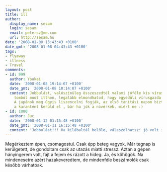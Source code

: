 ```yaml
---
layout: post
title: ill
author:
  display_name: sesam
  login: sesam
  email: petersz@me.com
  url: http://sesam.hu
date: '2008-01-08 13:43:43 +0100'
date_gmt: '2008-01-08 04:43:43 +0100'
tags:
- flyaway
- illness
- Travel
comments:
- id: 999
  author: Youkai
  date: '2008-01-08 19:14:07 +0100'
  date_gmt: '2008-01-08 10:14:07 +0100'
  content: Jobbulást, valószínüleg összeszedtél valami jóféle kis vírust, vagy mi
    tomból moot itthon, legalább elmondhatod, hogy egyedüli vírusgazda vagy kint :)
    A japánok meg úgyis liszencelni fogják, az első tanítási napon biztosan. Csak
    a karantént kerüld el , bár ha jók a növérkék, miért ne :)
- id: 1000
  author: Juc
  date: '2008-01-12 01:15:48 +0100'
  date_gmt: '2008-01-11 16:15:48 +0100'
  content: 'Jobbulást!!! Ha kilábaltál belőle, válaszolhatsz: jó volt itthon?'
---
```


Megérkeztem épen, csomagostul. Csak épp beteg vagyok. Már tegnap is kerülgetett, de gondoltam csak az utazás miatti stressz. Aztán a gépen hányingerem volt, fájt a fejem és rázott a hideg. Ja, és köhögök. Na mindenesetre azért hazakeveredtem, de mindenféle beszámolók csak később várhatóak.
